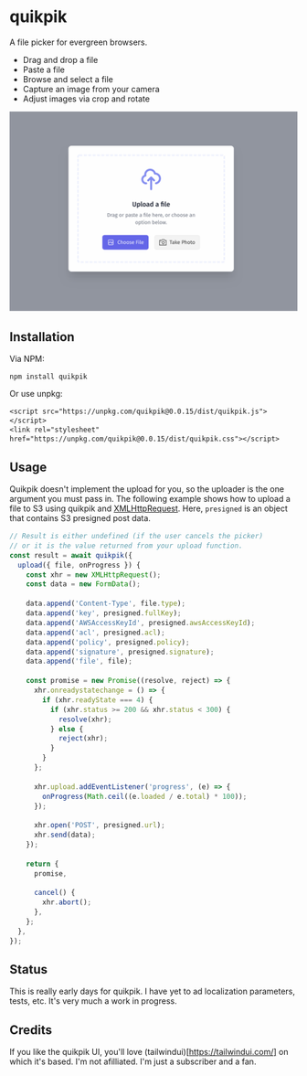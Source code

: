 # quikpik

A file picker for evergreen browsers.

- Drag and drop a file
- Paste a file
- Browse and select a file
- Capture an image from your camera
- Adjust images via crop and rotate

![The hotness](./public/screenshot.png)

## Installation

Via NPM:

```
npm install quikpik
```

Or use unpkg:

```
<script src="https://unpkg.com/quikpik@0.0.15/dist/quikpik.js"></script>
<link rel="stylesheet" href="https://unpkg.com/quikpik@0.0.15/dist/quikpik.css"></script>
```

## Usage

Quikpik doesn't implement the upload for you, so the uploader is the one argument you must pass in. The following example shows how to upload a file to S3 using quikpik and [XMLHttpRequest](https://developer.mozilla.org/en-US/docs/Web/API/XMLHttpRequest). Here, `presigned` is an object that contains S3 presigned post data.

```js
// Result is either undefined (if the user cancels the picker)
// or it is the value returned from your upload function.
const result = await quikpik({
  upload({ file, onProgress }) {
    const xhr = new XMLHttpRequest();
    const data = new FormData();

    data.append('Content-Type', file.type);
    data.append('key', presigned.fullKey);
    data.append('AWSAccessKeyId', presigned.awsAccessKeyId);
    data.append('acl', presigned.acl);
    data.append('policy', presigned.policy);
    data.append('signature', presigned.signature);
    data.append('file', file);

    const promise = new Promise((resolve, reject) => {
      xhr.onreadystatechange = () => {
        if (xhr.readyState === 4) {
          if (xhr.status >= 200 && xhr.status < 300) {
            resolve(xhr);
          } else {
            reject(xhr);
          }
        }
      };
      
      xhr.upload.addEventListener('progress', (e) => {
        onProgress(Math.ceil((e.loaded / e.total) * 100));
      });

      xhr.open('POST', presigned.url);
      xhr.send(data);
    });

    return {
      promise,

      cancel() {
        xhr.abort();
      },
    };
  },
});
```


## Status

This is really early days for quikpik. I have yet to ad localization parameters, tests, etc. It's very much a work in progress.

## Credits

If you like the quikpik UI, you'll love (tailwindui)[https://tailwindui.com/] on which it's based. I'm not afilliated. I'm just a subscriber and a fan.
